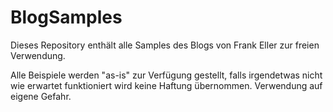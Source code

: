 # BlogSamples
Dieses Repository enthält alle Samples des Blogs von Frank Eller zur freien Verwendung.

Alle Beispiele werden "as-is" zur Verfügung gestellt, falls irgendetwas nicht wie erwartet funktioniert wird keine Haftung übernommen. Verwendung auf eigene Gefahr. 
